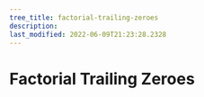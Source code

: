 ```yaml
---
tree_title: factorial-trailing-zeroes
description: 
last_modified: 2022-06-09T21:23:28.2328
---
```


# Factorial Trailing Zeroes
